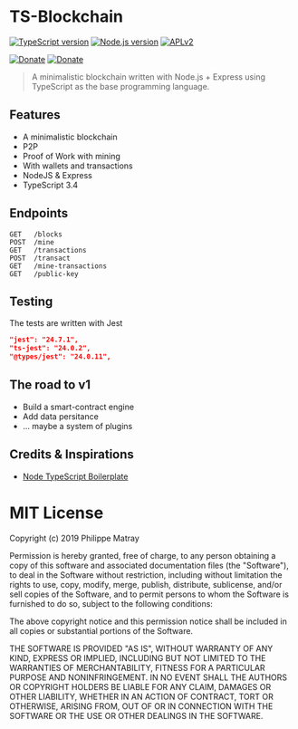 # TS-Blockchain

[![TypeScript version][ts-badge]][typescript-34]
[![Node.js version][nodejs-badge]][nodejs]
[![APLv2][license-badge]][license]

[![Donate][donate-badge]][donate]
[![Donate][donate-badge2]][donate2]

> A minimalistic blockchain written with Node.js + Express using TypeScript as the base programming language.

## Features

- A minimalistic blockchain
- P2P
- Proof of Work with mining
- With wallets and transactions
- NodeJS & Express
- TypeScript 3.4

## Endpoints

```http
GET   /blocks
POST  /mine
GET   /transactions
POST  /transact
GET   /mine-transactions
GET   /public-key
```

## Testing

The tests are written with Jest

```json
"jest": "24.7.1",
"ts-jest": "24.0.2",
"@types/jest": "24.0.11",
```

## The road to v1

- Build a smart-contract engine
- Add data persitance
- ... maybe a system of plugins

## Credits & Inspirations

- [Node TypeScript Boilerplate](https://github.com/jsynowiec/node-typescript-boilerplate/blob/master/package.json)

# MIT License

Copyright (c) 2019 Philippe Matray

Permission is hereby granted, free of charge, to any person obtaining a copy of this software and associated documentation files (the "Software"), to deal in the Software without restriction, including without limitation the rights to use, copy, modify, merge, publish, distribute, sublicense, and/or sell copies of the Software, and to permit persons to whom the Software is furnished to do so, subject to the following conditions:

The above copyright notice and this permission notice shall be included in all copies or substantial portions of the Software.

THE SOFTWARE IS PROVIDED "AS IS", WITHOUT WARRANTY OF ANY KIND, EXPRESS OR IMPLIED, INCLUDING BUT NOT LIMITED TO THE WARRANTIES OF MERCHANTABILITY, FITNESS FOR A PARTICULAR PURPOSE AND NONINFRINGEMENT. IN NO EVENT SHALL THE AUTHORS OR COPYRIGHT HOLDERS BE LIABLE FOR ANY CLAIM, DAMAGES OR OTHER LIABILITY, WHETHER IN AN ACTION OF CONTRACT, TORT OR OTHERWISE, ARISING FROM, OUT OF OR IN CONNECTION WITH THE SOFTWARE OR THE USE OR OTHER DEALINGS IN THE SOFTWARE.

[ts-badge]: https://img.shields.io/badge/TypeScript-3.4-blue.svg
[typescript-34]: https://www.typescriptlang.org/docs/handbook/release-notes/typescript-3-4.html
[nodejs-badge]: https://img.shields.io/badge/Node.js->=%2010.13-blue.svg
[nodejs]: https://nodejs.org/dist/latest-v10.x/docs/api/
[license-badge]: https://img.shields.io/badge/license-MIT-blue.svg
[license]: https://github.com/phmatray/ts-blockchain/blob/master/LICENSE
[donate-badge]: https://img.shields.io/badge/☕-buy%20me%20a%20coffee-46b798.svg
[donate]: https://www.paypal.me/phmatray/5eur
[donate-badge2]: https://img.shields.io/badge/🚘-buy%20me%20a%20Tesla-46b798.svg
[donate2]: https://www.paypal.me/phmatray/30000eur
